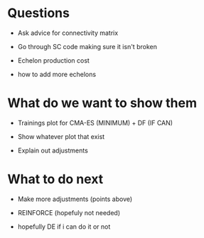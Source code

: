 # Questions

- Ask advice for connectivity matrix

- Go through SC code making sure it isn't broken

- Echelon production cost

- how to add more echelons

# What do we want to show them

- Trainings plot for CMA-ES (MINIMUM) + DF (IF CAN)
    
- Show whatever plot that exist

- Explain out adjustments

# What to do next

- Make more adjustments (points above)

- REINFORCE (hopefuly not needed)

- hopefully DE if i can do it or not